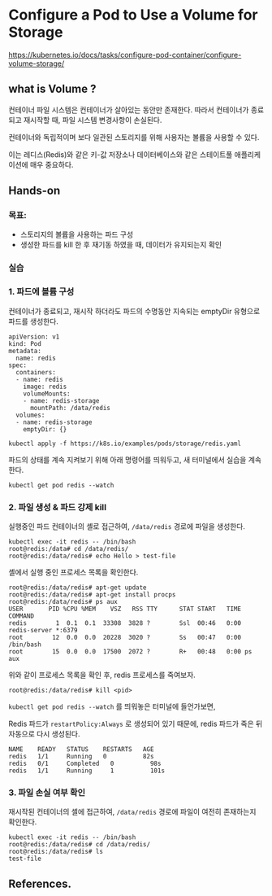 # Configure a Pod to Use a Volume for Storage

https://kubernetes.io/docs/tasks/configure-pod-container/configure-volume-storage/

## what is Volume ?

컨테이너 파일 시스템은 컨테이너가 살아있는 동안만 존재한다. 따라서 컨테이너가 종료되고 재시작할 때, 파일 시스템 변경사항이 손실된다.

컨테이너와 독립적이며 보다 일관된 스토리지를 위해 사용자는 볼륨을 사용할 수 있다.

이는 레디스(Redis)와 같은 키-값 저장소나 데이터베이스와 같은 스테이트풀 애플리케이션에 매우 중요하다.

## Hands-on

### 목표:

- 스토리지의 볼륨을 사용하는 파드 구성
- 생성한 파드를 kill 한 후 재기동 하였을 때, 데이터가 유지되는지 확인

### 실습

### 1. 파드에 볼륨 구성

컨테이너가 종료되고, 재시작 하더라도 파드의 수명동안 지속되는 emptyDir 유형으로 파드를 생성한다.

```
apiVersion: v1
kind: Pod
metadata:
  name: redis
spec:
  containers:
  - name: redis
    image: redis
    volumeMounts:
    - name: redis-storage
      mountPath: /data/redis
  volumes:
  - name: redis-storage
    emptyDir: {}
```

```
kubectl apply -f https://k8s.io/examples/pods/storage/redis.yaml
```

파드의 상태를 계속 지켜보기 위해 아래 명령어를 띄워두고, 새 터미널에서 실습을 계속한다.

```
kubectl get pod redis --watch

```

### 2. 파일 생성 & 파드 강제 kill

실행중인 파드 컨테이너의 셸로 접근하여, `/data/redis` 경로에 파일을 생성한다.

```
kubectl exec -it redis -- /bin/bash
root@redis:/data# cd /data/redis/
root@redis:/data/redis# echo Hello > test-file
```

셸에서 실행 중인 프로세스 목록을 확인한다.

```
root@redis:/data/redis# apt-get update
root@redis:/data/redis# apt-get install procps
root@redis:/data/redis# ps aux
USER       PID %CPU %MEM    VSZ   RSS TTY      STAT START   TIME COMMAND
redis        1  0.1  0.1  33308  3828 ?        Ssl  00:46   0:00 redis-server *:6379
root        12  0.0  0.0  20228  3020 ?        Ss   00:47   0:00 /bin/bash
root        15  0.0  0.0  17500  2072 ?        R+   00:48   0:00 ps aux
```

위와 같이 프로세스 목록을 확인 후, redis 프로세스를 죽여보자.

```
root@redis:/data/redis# kill <pid>
```

`kubectl get pod redis --watch` 를 띄워놓은 터미널에 들언가보면,

Redis 파드가 `restartPolicy:Always` 로 생성되어 있기 때문에, redis 파드가 죽은 뒤 자동으로 다시 생성된다.

```
NAME    READY   STATUS    RESTARTS   AGE
redis   1/1     Running   0          82s
redis   0/1     Completed   0          98s
redis   1/1     Running     1          101s
```

### 3. 파일 손실 여부 확인

재시작된 컨테이너의 셸에 접근하여, `/data/redis` 경로에 파일이 여전히 존재하는지 확인한다.

```
kubectl exec -it redis -- /bin/bash
root@redis:/data/redis# cd /data/redis/
root@redis:/data/redis# ls
test-file
```

## References.
